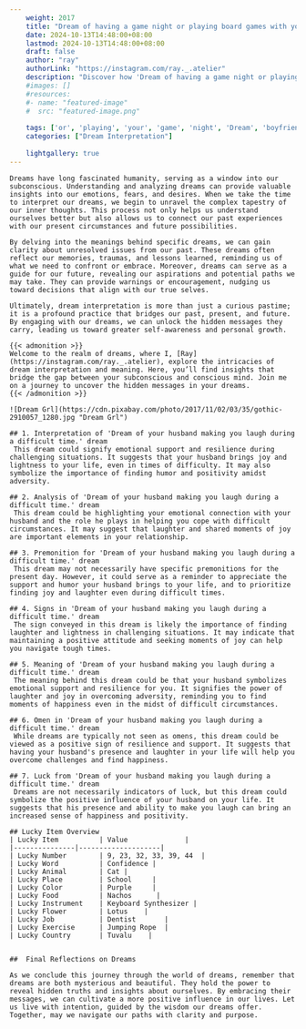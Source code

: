 ```yaml
---
    weight: 2017
    title: "Dream of having a game night or playing board games with your boyfriend"  # Assuming 'title' column exists
    date: 2024-10-13T14:48:00+08:00
    lastmod: 2024-10-13T14:48:00+08:00
    draft: false
    author: "ray"
    authorLink: "https://instagram.com/ray._.atelier"
    description: "Discover how 'Dream of having a game night or playing board games with your boyfriend' can interpret your future and uncover its significant meanings in your life."
    #images: []
    #resources:
    #- name: "featured-image"
    #  src: "featured-image.png"
    
    tags: ['or', 'playing', 'your', 'game', 'night', 'Dream', 'boyfriend', 'a', 'board', 'games', 'of', 'with', 'having']
    categories: ["Dream Interpretation"]
    
    lightgallery: true
---
```

    
    Dreams have long fascinated humanity, serving as a window into our subconscious. Understanding and analyzing dreams can provide valuable insights into our emotions, fears, and desires. When we take the time to interpret our dreams, we begin to unravel the complex tapestry of our inner thoughts. This process not only helps us understand ourselves better but also allows us to connect our past experiences with our present circumstances and future possibilities.
    
    By delving into the meanings behind specific dreams, we can gain clarity about unresolved issues from our past. These dreams often reflect our memories, traumas, and lessons learned, reminding us of what we need to confront or embrace. Moreover, dreams can serve as a guide for our future, revealing our aspirations and potential paths we may take. They can provide warnings or encouragement, nudging us toward decisions that align with our true selves.
    
    Ultimately, dream interpretation is more than just a curious pastime; it is a profound practice that bridges our past, present, and future. By engaging with our dreams, we can unlock the hidden messages they carry, leading us toward greater self-awareness and personal growth.
    
    {{< admonition >}}
    Welcome to the realm of dreams, where I, [Ray](https://instagram.com/ray._.atelier), explore the intricacies of dream interpretation and meaning. Here, you’ll find insights that bridge the gap between your subconscious and conscious mind. Join me on a journey to uncover the hidden messages in your dreams.
    {{< /admonition >}}
    
    ![Dream Grl](https://cdn.pixabay.com/photo/2017/11/02/03/35/gothic-2910057_1280.jpg "Dream Grl")
    
    ## 1. Interpretation of 'Dream of your husband making you laugh during a difficult time.' dream
     This dream could signify emotional support and resilience during challenging situations. It suggests that your husband brings joy and lightness to your life, even in times of difficulty. It may also symbolize the importance of finding humor and positivity amidst adversity.
    
    ## 2. Analysis of 'Dream of your husband making you laugh during a difficult time.' dream
     This dream could be highlighting your emotional connection with your husband and the role he plays in helping you cope with difficult circumstances. It may suggest that laughter and shared moments of joy are important elements in your relationship.
    
    ## 3. Premonition for 'Dream of your husband making you laugh during a difficult time.' dream
     This dream may not necessarily have specific premonitions for the present day. However, it could serve as a reminder to appreciate the support and humor your husband brings to your life, and to prioritize finding joy and laughter even during difficult times.
    
    ## 4. Signs in 'Dream of your husband making you laugh during a difficult time.' dream
     The sign conveyed in this dream is likely the importance of finding laughter and lightness in challenging situations. It may indicate that maintaining a positive attitude and seeking moments of joy can help you navigate tough times.
    
    ## 5. Meaning of 'Dream of your husband making you laugh during a difficult time.' dream
     The meaning behind this dream could be that your husband symbolizes emotional support and resilience for you. It signifies the power of laughter and joy in overcoming adversity, reminding you to find moments of happiness even in the midst of difficult circumstances.
    
    ## 6. Omen in 'Dream of your husband making you laugh during a difficult time.' dream
     While dreams are typically not seen as omens, this dream could be viewed as a positive sign of resilience and support. It suggests that having your husband's presence and laughter in your life will help you overcome challenges and find happiness.
    
    ## 7. Luck from 'Dream of your husband making you laugh during a difficult time.' dream
     Dreams are not necessarily indicators of luck, but this dream could symbolize the positive influence of your husband on your life. It suggests that his presence and ability to make you laugh can bring an increased sense of happiness and positivity.
    
    ## Lucky Item Overview
    | Lucky Item          | Value              |
    |---------------|--------------------|
    | Lucky Number        | 9, 23, 32, 33, 39, 44  |
    | Lucky Word          | Confidence |
    | Lucky Animal        | Cat |
    | Lucky Place         | School     |
    | Lucky Color         | Purple     |
    | Lucky Food          | Nachos      |
    | Lucky Instrument    | Keyboard Synthesizer |
    | Lucky Flower        | Lotus    |
    | Lucky Job           | Dentist       |
    | Lucky Exercise      | Jumping Rope  |
    | Lucky Country       | Tuvalu    |
    
    
    ##  Final Reflections on Dreams
    
    As we conclude this journey through the world of dreams, remember that dreams are both mysterious and beautiful. They hold the power to reveal hidden truths and insights about ourselves. By embracing their messages, we can cultivate a more positive influence in our lives. Let us live with intention, guided by the wisdom our dreams offer. Together, may we navigate our paths with clarity and purpose.
    